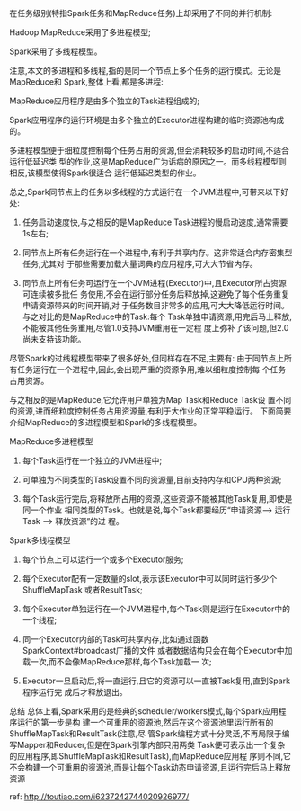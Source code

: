 在任务级别(特指Spark任务和MapReduce任务)上却采用了不同的并行机制:

Hadoop MapReduce采用了多进程模型;

Spark采用了多线程模型。

注意,本文的多进程和多线程,指的是同一个节点上多个任务的运行模式。无论是MapReduce和
Spark,整体上看,都是多进程:

MapReduce应用程序是由多个独立的Task进程组成的;

Spark应用程序的运行环境是由多个独立的Executor进程构建的临时资源池构成的。


多进程模型便于细粒度控制每个任务占用的资源,但会消耗较多的启动时间,不适合运行低延迟类
型的作业,这是MapReduce广为诟病的原因之一。而多线程模型则相反,该模型使得Spark很适合
运行低延迟类型的作业。

总之,Spark同节点上的任务以多线程的方式运行在一个JVM进程中,可带来以下好处:

1) 任务启动速度快,与之相反的是MapReduce Task进程的慢启动速度,通常需要1s左右;

2) 同节点上所有任务运行在一个进程中,有利于共享内存。这非常适合内存密集型任务,尤其对
于那些需要加载大量词典的应用程序,可大大节省内存。

3) 同节点上所有任务可运行在一个JVM进程(Executor)中,且Executor所占资源可连续被多批任
务使用,不会在运行部分任务后释放掉,这避免了每个任务重复申请资源带来的时间开销,对
于任务数目非常多的应用,可大大降低运行时间。与之对比的是MapReduce中的Task:每个
Task单独申请资源,用完后⻢上释放,不能被其他任务重用,尽管1.0支持JVM重用在一定程
度上弥补了该问题,但2.0尚未支持该功能。

尽管Spark的过线程模型带来了很多好处,但同样存在不足,主要有:
由于同节点上所有任务运行在一个进程中,因此,会出现严重的资源争用,难以细粒度控制每
个任务占用资源。

与之相反的是MapReduce,它允许用户单独为Map Task和Reduce Task设
置不同的资源,进而细粒度控制任务占用资源量,有利于大作业的正常平稳运行。
下面简要介绍MapReduce的多进程模型和Spark的多线程模型。

MapReduce多进程模型

1) 每个Task运行在一个独立的JVM进程中;

2) 可单独为不同类型的Task设置不同的资源量,目前支持内存和CPU两种资源;

3) 每个Task运行完后,将释放所占用的资源,这些资源不能被其他Task复用,即使是同一个作业
相同类型的Task。也就是说,每个Task都要经历“申请资源—> 运行Task –> 释放资源”的过
程。

Spark多线程模型

1) 每个节点上可以运行一个或多个Executor服务;

2) 每个Executor配有一定数量的slot,表示该Executor中可以同时运行多少个ShuffleMapTask
或者ResultTask;

3) 每个Executor单独运行在一个JVM进程中,每个Task则是运行在Executor中的一个线程;

4) 同一个Executor内部的Task可共享内存,比如通过函数SparkContext#broadcast广播的文件
或者数据结构只会在每个Executor中加载一次,而不会像MapReduce那样,每个Task加载一
次;

5) Executor一旦启动后,将一直运行,且它的资源可以一直被Task复用,直到Spark程序运行完
成后才释放退出。

总结
总体上看,Spark采用的是经典的scheduler/workers模式,每个Spark应用程序运行的第一步是构
建一个可重用的资源池,然后在这个资源池里运行所有的ShuffleMapTask和ResultTask(注意,尽
管Spark编程方式十分灵活,不再局限于编写Mapper和Reducer,但是在Spark引擎内部只用两类
Task便可表示出一个复杂的应用程序,即ShuffleMapTask和ResultTask),而MapReduce应用程
序则不同,它不会构建一个可重用的资源池,而是让每个Task动态申请资源,且运行完后⻢上释放
资源


ref:
http://toutiao.com/i6237242744020926977/



